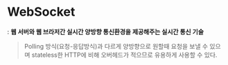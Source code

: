 # WebSocket
: **웹 서버와 웹 브라저간 실시간 양방향 통신환경을 제공해주는 실시간 통신 기술**
> Polling 방식(요청-응답방식)과 다르게 양방향으로 원할때 요청을 보낼 수 있으며 stateless한 HTTP에 비해 오버헤드가 적으므로 유용하게 사용할 수 있다.